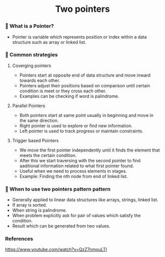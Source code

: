 <h1 style="text-align:center;"> Two pointers</p>

### 🔹 What is a Pointer?
* Pointer is variable which represents position or index within a data structure such as array or linked list.

### 🔹 Common strategies
1. Coverging pointers
   * Pointers start at opposite end of data structure and move inward towards each other.
   * Pointers adjust their positions based on comparison until certain condition is meet or they cross each other.
   * Examples can be checking if word is palindrome.

2. Parallel Pointers
   * Both pointers start at same point usually in beginning and move in the same direction.
   * Right pointer is used to explore or find new information.
   * Left pointer is used to track progress or maintain constraints.

3. Trigger based Pointers
   * We move the first pointer independently until it finds the element that meets the certain condition.
   * After this we start traversing with the second pointer to find aaditional information related to what first pointer found.
   * Useful when we need to process elements in stages.
   * Example: Finding the nth node from end of linked list.

### 🔹 When to use two pointers pattern pattern
  * Generally applied to linear data structures like arrays, strings, linked list.
  * If array is sorted.
  * When string is palindrome.
  * When problem explicitly ask for pair of values which satisfy the condition.
  * Result which can be generated from two values. 

### References
 https://www.youtube.com/watch?v=QzZ7nmouLTI